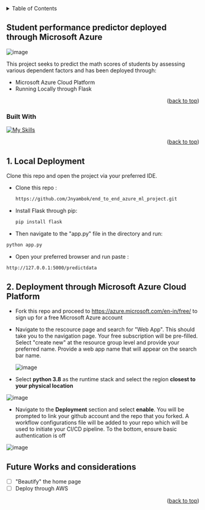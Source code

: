 
<!-- TABLE OF CONTENTS -->
<details>
  <summary>Table of Contents</summary>
  <ol>
    <li>
      <a href="#about-the-project">About The Project</a>
      <ul>
        <li><a href="#built-with">Built With</a></li>
      </ul>
    </li>
    <li>
      <a href="#getting-started">Getting Started</a>
      <ul>
        <li><a href="#prerequisites">Prerequisites</a></li>
        <li><a href="#installation">Installation</a></li>
      </ul>
    </li>
    <li><a href="#usage">Usage</a></li>
    <li><a href="#roadmap">Roadmap</a></li>
    <li><a href="#contributing">Contributing</a></li>
    <li><a href="#license">License</a></li>
    <li><a href="#contact">Contact</a></li>
    <li><a href="#acknowledgments">Acknowledgments</a></li>
  </ol>
</details>

<!-- ABOUT THE PROJECT -->
## Student performance predictor deployed through Microsoft Azure

![image](https://github.com/Jnyambok/end_to_end_azure_ml_project/assets/49593319/93473c75-0a8d-45cd-99d0-2287016199fc)

This project seeks to predict the math scores of students by assessing various dependent factors and has been deployed through:

* Microsoft Azure Cloud Platform
* Running Locally through Flask

<p align="right">(<a href="#readme-top">back to top</a>)</p>


### Built With
[![My Skills](https://skillicons.dev/icons?i=flask,html,python,css,azure,githubactions)](https://skillicons.dev)


<p align="right">(<a href="#readme-top">back to top</a>)</p>



<!-- GETTING STARTED -->
## 1. Local Deployment
Clone this repo and open the project via your preferred IDE.
* Clone this repo :
  ```sh
  https://github.com/Jnyambok/end_to_end_azure_ml_project.git
  ```
* Install Flask through pip:
  ```sh
  pip install flask
  ```
 * Then navigate to the "app.py" file in the directory and run:
  ```sh
  python app.py
  ```
  * Open your preferred browser and run paste :
  ```sh
  http://127.0.0.1:5000/predictdata
  ```

## 2. Deployment through Microsoft Azure Cloud Platform
* Fork this repo and proceed to https://azure.microsoft.com/en-in/free/ to sign up for a free Microsoft Azure account
  
* Navigate to the rescource page and search for "Web App". This should take you to the navigation page. Your free subscription will be pre-filled. Select "create new" at the resource group level and provide your preferred name. Provide a web app name that will appear on the search bar name.
  
  ![image](https://github.com/Jnyambok/end_to_end_azure_ml_project/assets/49593319/331f34e6-47b5-4b60-a560-da0b05b32462)

* Select **python 3.8** as the runtime stack and select the region **closest to your physical location**
  
 ![image](https://github.com/Jnyambok/end_to_end_azure_ml_project/assets/49593319/0e62d117-5fb3-40cf-bed7-6419ba34d10c)

* Navigate to the **Deployment** section and select **enable**. You will be prompted to link your github account and the repo that you forked. A workflow configurations file will be added to your repo which will be used to initiate your CI/CD pipeline. To the bottom, ensure basic authentication is off 
  
 ![image](https://github.com/Jnyambok/end_to_end_azure_ml_project/assets/49593319/473a782e-0588-4857-af4f-3f5fe78ef957)


  

<!-- ROADMAP -->
## Future Works and considerations

- [ ] "Beautify" the home page
- [ ]  Deploy through AWS 

<p align="right">(<a href="#readme-top">back to top</a>)</p>

